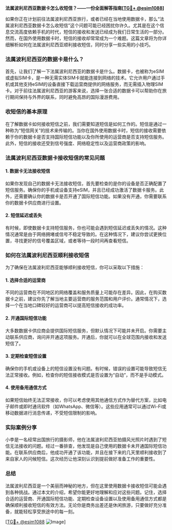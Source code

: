 **法属波利尼西亚数据卡怎么收短信？——一份全面解答指南[[TG💪+ @esim1088](https://t.me/s/esim1088)]**

如果你正在计划前往法属波利尼西亚旅行，或者已经在当地使用数据卡，那么“法属波利尼西亚数据卡怎么收短信”这个问题可能已经困扰你许久。尤其是在这个信息交流高度依赖手机的时代，短信的接收和发送已经成为我们日常生活的一部分。然而，在国外使用数据卡时，短信的接收却常常成为一个难题。这篇文章将为你详细解析如何在法属波利尼西亚顺利接收短信，同时分享一些实用的小技巧。

### 法属波利尼西亚的数据卡是什么？

首先，让我们了解一下法属波利尼西亚的数据卡是什么。数据卡，也被称为eSIM或虚拟SIM卡，是一种无需实体SIM卡就能连接到网络的技术。它允许用户通过手机或其他支持eSIM的设备直接下载运营商提供的网络服务，而无需插入物理SIM卡。对于前往法属波利尼西亚的游客来说，选择一张合适的数据卡可以帮助你在旅行期间保持与外界的联系，同时避免高昂的国际漫游费用。

### 收短信的基本原理

在了解数据卡如何接收短信之前，我们需要知道短信是如何工作的。短信是通过一种称为“短信网关”的技术来传输的。当你在国外使用数据卡时，短信的接收需要依赖于你的数据卡是否支持国际短信功能以及你所使用的运营商是否支持短信服务。此外，短信的接收还受到信号强度、网络稳定性以及运营商政策的影响。

### 法属波利尼西亚数据卡接收短信的常见问题

#### 1. 数据卡无法接收短信

如果你发现自己的数据卡无法接收短信，首先要检查的是你的设备是否正确配置了短信服务。确保你的手机或设备支持eSIM，并且已经成功激活了数据卡服务。此外，还需要确认你的数据卡是否开通了国际短信功能。如果没有开通，你需要联系你的数据卡供应商进行设置。

#### 2. 短信延迟或丢失

有时候，即使数据卡支持短信服务，你也可能会遇到短信延迟或丢失的情况。这种情况通常是由于网络拥堵或信号不稳定导致的。在这种情况下，建议你尝试更换位置，寻找更好的信号覆盖区域，或者等待一段时间再查看短信。

### 如何在法属波利尼西亚顺利接收短信

为了确保在法属波利尼西亚能够顺利接收短信，你可以采取以下措施：

#### 1. 选择合适的运营商

不同的运营商在不同地区的网络覆盖和服务质量上可能存在差异。因此，在购买数据卡之前，建议你先了解当地主要运营商的服务范围和用户评价。通常情况下，选择一个在当地口碑较好的运营商可以提高短信接收的成功率。

#### 2. 开通国际短信功能

大多数数据卡供应商会提供国际短信服务，但默认情况下可能并未开启。你需要主动联系供应商，询问并开通这项服务。开通后，你就可以在全球范围内接收和发送短信了。

#### 3. 定期检查短信设置

确保你的手机或设备上的短信设置没有问题。有时候，错误的设置可能导致短信无法正常接收。例如，检查你的短信接收模式是否设置为“自动”，而不是手动模式。

#### 4. 使用备用通信方式

如果短信始终无法正常接收，你可以考虑使用其他通信方式作为替代方案，比如电子邮件或即时通讯软件（如WhatsApp、微信等）。这些应用通常可以通过Wi-Fi或移动数据进行消息传递，不受短信限制的影响。

### 实际案例分享

小李是一名经常出国旅行的摄影师，他在法属波利尼西亚拍摄风光照片时遇到了短信无法接收的问题。经过一番排查，他发现是自己使用的数据卡未开通国际短信功能。在联系供应商后，他成功开通了该功能，并且在接下来的几天里顺利接收到了来自家人的问候短信。这次经历让他深刻认识到提前做好准备工作的重要性。

### 总结

法属波利尼西亚是一个美丽而神秘的地方，但在这里使用数据卡接收短信可能会遇到各种挑战。通过本文的介绍，希望你能更好地理解和应对这些问题。记住，选择合适的运营商、开通国际短信功能、定期检查设备设置以及使用备用通信方式都是确保顺利接收短信的有效方法。无论你是商务出差还是休闲旅游，只要做好充分准备，就能轻松享受旅途中的每一刻。

[[TG💪+ @esim1088](https://t.me/s/esim1088) ![Image](https://i.postimg.cc/4NQfJmqS/Snipaste-2025-05-13-00-14-12.png)]